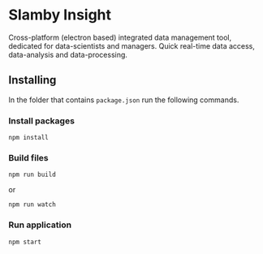 # Slamby Insight
Cross-platform (electron based) integrated data management tool, dedicated for data-scientists and managers. Quick real-time data access, data-analysis and data-processing.


## Installing

In the folder that contains `package.json` run the following commands. 

### Install packages
```
npm install 
```

### Build files

```
npm run build
```
or
```
npm run watch
```

### Run application

```
npm start 
```